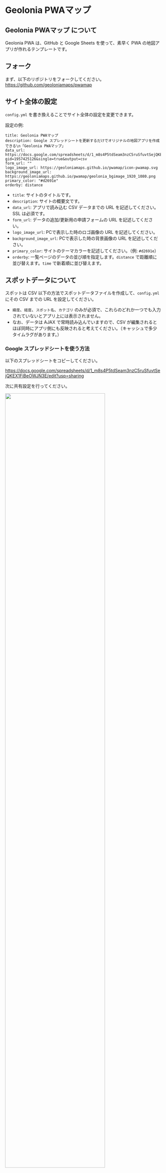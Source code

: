 # Geolonia PWAマップ

## Geolonia PWAマップ について

Geolonia PWA は、GitHub と Google Sheets を使って、素早く PWA の地図アプリが作れるテンプレートです。

## フォーク

まず、以下のリポジトリをフォークしてください。
https://github.com/geoloniamaps/pwamap


## サイト全体の設定

`config.yml` を書き換えることでサイト全体の設定を変更できます。

設定の例:
```
title: Geolonia PWAマップ
description: Google スプレッドシートを更新するだけでオリジナルの地図アプリを作成できる\n「Geolonia PWAマップ」
data_url: https://docs.google.com/spreadsheets/d/1_m8s4P5tdSeam3nzC5ruSfuvtSejQKEX1FiBeOWJN3E/pub?gid=1957425126&single=true&output=csv
form_url: ""
logo_image_url: https://geoloniamaps.github.io/pwamap/icon-pwamap.svg
background_image_url: https://geoloniamaps.github.io/pwamap/geolonia_bgimage_1920_1080.png
primary_color: "#d2691e"
orderby: distance
```

- `title`: サイトのタイトルです。
- `description`: サイトの概要文です。
- `data_url`: アプリで読み込む CSV データまでの URL を記述してください。SSL は必須です。
- `form_url`: データの追加/更新用の申請フォームの URL を記述してください。
- `logo_image_url`: PCで表示した時のロゴ画像の URL を記述してください。
- `background_image_url`: PCで表示した時の背景画像の URL を記述してください。
- `primary_color`: サイトのテーマカラーを記述してください。（例: `#d2691e`）
- `orderby`: 一覧ページのデータの並び順を指定します。`distance` で距離順に並び替えます。`time` で新着順に並び替えます。

## スポットデータについて

スポットは CSV 以下の方法でスポットデータファイルを作成して、`config.yml` にその CSV までの URL を設定してください。  

- `緯度`、`経度`、`スポット名`、`カテゴリ` のみが必須で、これらのどれか一つでも入力されていないとアプリ上には表示されません。
- なお、データは AJAX で常時読み込んでいますので、CSV が編集されるとほぼ同時にアプリ側にも反映されると考えてください。（キャッシュで多少タイムラグがあります。）

### Google スプレッドシートを使う方法
以下のスプレッドシートをコピーしてください。

https://docs.google.com/spreadsheets/d/1_m8s4P5tdSeam3nzC5ruSfuvtSejQKEX1FiBeOWJN3E/edit?usp=sharing

次に共有設定を行ってください。

<img width="80%" alt="" src="https://github.com/user-attachments/assets/8a2f5031-ae90-4dd4-a2f1-4c2a1db70f42">


Webへの公開設定で、「スポットデータ」シートを選択し、「カンマ区切り（.csv）」を選択して公開して下さい。


<img width="80%" alt="" src="https://github.com/user-attachments/assets/7c437ceb-21a3-4f06-9abc-5f798c7ba44a">

公開をクリックし、表示された URL を `config.yml` の `data_url` に指定して下さい。  
GitHub Pages の設定をし、 コミットするとデータが反映されます。

## 開発

[Geolonia PWA マップ ユーザーマニュアル](https://blog.geolonia.com/2022/05/17/pwamap-manual-setup.html) の手順を実行、その後以下のコマンドを実行して下さい。

```shell
$ git clone git@github.com:geoloniamaps/pwa.git
$ cd pwa
$ npm install
$ npm start
```

下の URL にアクセスして下さい。開発サーバーが立ち上がります。

`http://localhost:3000/#/`


## 注意事項
このプログラムは自由にカスタマイズ可能ですが、利用についてはサポート対象外となります。


